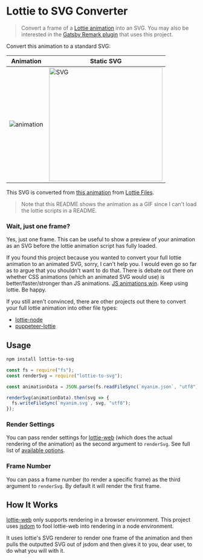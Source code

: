 # Lottie to SVG Converter

> Convert a frame of a [Lottie animation](https://github.com/airbnb/lottie-web) into an SVG. You may also be interested in the [Gatsby Remark plugin](https://github.com/chadly/gatsby-remark-lottie) that uses this project.

Convert this animation to a standard SVG:

| Animation                 |  Static SVG                                     |
| ------------------------- | ----------------------------------------------- |
| ![animation](example.gif) | <img src="example.svg" width="300" alt="SVG" /> |

This SVG is converted from [this animation](https://lottiefiles.com/28784-businessmen-at-the-table) from [Lottie Files](https://lottiefiles.com/).

> Note that this README shows the animation as a GIF since I can't load the lottie scripts in a README.

### Wait, just one frame?

Yes, just one frame. This can be useful to show a preview of your animation as an SVG before the lottie animation script has fully loaded.

If you found this project because you wanted to convert your full lottie animation to an animated SVG, sorry, I can't help you. I would even go so far as to argue that you shouldn't want to do that. There is debate out there on whether CSS animations (which an animated SVG would use) is better/faster/stronger than JS animations. [JS animations win](https://greensock.com/css-performance). Keep using lottie. Be happy.

If you still aren't convinced, there are other projects out there to convert your full lottie animation into other file types:

* [lottie-node](https://github.com/friday/lottie-node)
* [puppeteer-lottie](https://github.com/transitive-bullshit/puppeteer-lottie)

## Usage

```bash
npm install lottie-to-svg
```

```js
const fs = require("fs");
const renderSvg = require("lottie-to-svg");

const animationData = JSON.parse(fs.readFileSync(`myanim.json`, "utf8"));

renderSvg(animationData).then(svg => {
  fs.writeFileSync(`myanim.svg`, svg, "utf8");
});
```

### Render Settings

You can pass render settings for [lottie-web](https://github.com/airbnb/lottie-web) (which does the actual rendering of the animation) as the second argument to `renderSvg`. See full list of [available options](https://github.com/airbnb/lottie-web#other-loading-options).

### Frame Number

You can pass a frame number (to render a specific frame) as the third argument to `renderSvg`. By default it will render the first frame.

## How It Works

[lottie-web](https://github.com/airbnb/lottie-web) only supports rendering in a browser environment. This project uses [jsdom](https://github.com/jsdom/jsdom) to fool lottie-web into rendering in a node environment.

It uses lottie's SVG renderer to render one frame of the animation and then pulls the outputted SVG out of jsdom and then gives it to you, dear user, to do what you will with it.
